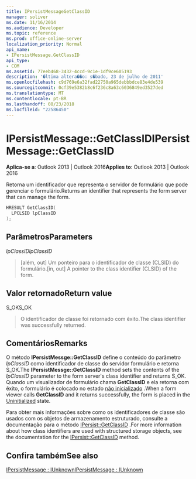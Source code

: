 ```yaml
---
title: IPersistMessageGetClassID
manager: soliver
ms.date: 11/16/2014
ms.audience: Developer
ms.topic: reference
ms.prod: office-online-server
localization_priority: Normal
api_name:
- IPersistMessage.GetClassID
api_type:
- COM
ms.assetid: 77eeb468-3432-4ccd-9c1e-1df9ce605193
description: '�ltima altera��o: s�bado, 23 de julho de 2011'
ms.openlocfilehash: c9d769e6a32fad22750a965debbbdce83e4de539
ms.sourcegitcommit: 0cf39e5382b8c6f236c8a63c6036849ed3527ded
ms.translationtype: MT
ms.contentlocale: pt-BR
ms.lasthandoff: 08/23/2018
ms.locfileid: "22586450"
---
```

# <a name="ipersistmessagegetclassid"></a><span data-ttu-id="6d01a-103">IPersistMessage::GetClassID</span><span class="sxs-lookup"><span data-stu-id="6d01a-103">IPersistMessage::GetClassID</span></span>

  
  
<span data-ttu-id="6d01a-104">**Aplica-se a**: Outlook 2013 | Outlook 2016</span><span class="sxs-lookup"><span data-stu-id="6d01a-104">**Applies to**: Outlook 2013 | Outlook 2016</span></span> 
  
<span data-ttu-id="6d01a-105">Retorna um identificador que representa o servidor de formulário que pode gerenciar o formulário.</span><span class="sxs-lookup"><span data-stu-id="6d01a-105">Returns an identifier that represents the form server that can manage the form.</span></span> 
  
```cpp
HRESULT GetClassID(
  LPCLSID lpClassID
);
```

## <a name="parameters"></a><span data-ttu-id="6d01a-106">Parâmetros</span><span class="sxs-lookup"><span data-stu-id="6d01a-106">Parameters</span></span>

 <span data-ttu-id="6d01a-107">_lpClassID_</span><span class="sxs-lookup"><span data-stu-id="6d01a-107">_lpClassID_</span></span>
  
> <span data-ttu-id="6d01a-108">[além, out] Um ponteiro para o identificador de classe (CLSID) do formulário.</span><span class="sxs-lookup"><span data-stu-id="6d01a-108">[in, out] A pointer to the class identifier (CLSID) of the form.</span></span>
    
## <a name="return-value"></a><span data-ttu-id="6d01a-109">Valor retornado</span><span class="sxs-lookup"><span data-stu-id="6d01a-109">Return value</span></span>

<span data-ttu-id="6d01a-110">S_OK</span><span class="sxs-lookup"><span data-stu-id="6d01a-110">S_OK</span></span> 
  
> <span data-ttu-id="6d01a-111">O identificador de classe foi retornado com êxito.</span><span class="sxs-lookup"><span data-stu-id="6d01a-111">The class identifier was successfully returned.</span></span>
    
## <a name="remarks"></a><span data-ttu-id="6d01a-112">Comentários</span><span class="sxs-lookup"><span data-stu-id="6d01a-112">Remarks</span></span>

<span data-ttu-id="6d01a-113">O método **IPersistMessge::GetClassID** define o conteúdo do parâmetro _lpClassID_ como identificador de classe do servidor formulário e retorna S_OK.</span><span class="sxs-lookup"><span data-stu-id="6d01a-113">The **IPersistMessge::GetClassID** method sets the contents of the  _lpClassID_ parameter to the form server's class identifier and returns S_OK.</span></span> <span data-ttu-id="6d01a-114">Quando um visualizador de formulário chama **GetClassID** e ela retorna com êxito, o formulário é colocado no estado [não inicializado](uninitialized-state.md) .</span><span class="sxs-lookup"><span data-stu-id="6d01a-114">When a form viewer calls **GetClassID** and it returns successfully, the form is placed in the [Uninitialized](uninitialized-state.md) state.</span></span> 
  
<span data-ttu-id="6d01a-115">Para obter mais informações sobre como os identificadores de classe são usados com os objetos de armazenamento estruturado, consulte a documentação para o método [IPersist::GetClassID](http://msdn.microsoft.com/library/921a3b86-a240-454e-9411-8d653e02b90e.aspx) .</span><span class="sxs-lookup"><span data-stu-id="6d01a-115">For more information about how class identifiers are used with structured storage objects, see the documentation for the [IPersist::GetClassID](http://msdn.microsoft.com/library/921a3b86-a240-454e-9411-8d653e02b90e.aspx) method.</span></span> 
  
## <a name="see-also"></a><span data-ttu-id="6d01a-116">Confira também</span><span class="sxs-lookup"><span data-stu-id="6d01a-116">See also</span></span>



[<span data-ttu-id="6d01a-117">IPersistMessage : IUnknown</span><span class="sxs-lookup"><span data-stu-id="6d01a-117">IPersistMessage : IUnknown</span></span>](ipersistmessageiunknown.md)

